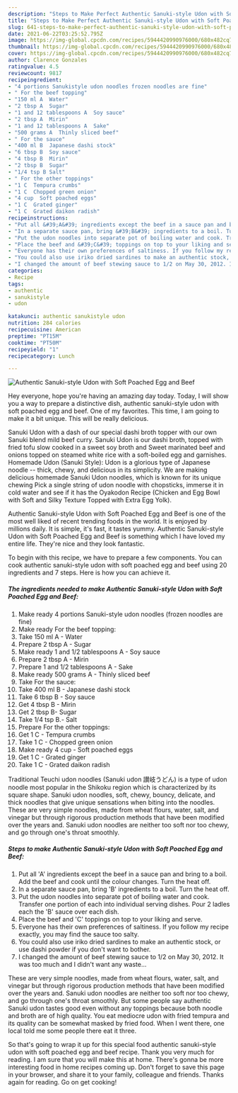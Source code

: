 ```yaml
---
description: "Steps to Make Perfect Authentic Sanuki-style Udon with Soft Poached Egg and Beef"
title: "Steps to Make Perfect Authentic Sanuki-style Udon with Soft Poached Egg and Beef"
slug: 641-steps-to-make-perfect-authentic-sanuki-style-udon-with-soft-poached-egg-and-beef
date: 2021-06-22T03:25:52.795Z
image: https://img-global.cpcdn.com/recipes/5944420990976000/680x482cq70/authentic-sanuki-style-udon-with-soft-poached-egg-and-beef-recipe-main-photo.jpg
thumbnail: https://img-global.cpcdn.com/recipes/5944420990976000/680x482cq70/authentic-sanuki-style-udon-with-soft-poached-egg-and-beef-recipe-main-photo.jpg
cover: https://img-global.cpcdn.com/recipes/5944420990976000/680x482cq70/authentic-sanuki-style-udon-with-soft-poached-egg-and-beef-recipe-main-photo.jpg
author: Clarence Gonzales
ratingvalue: 4.5
reviewcount: 9817
recipeingredient:
- "4 portions Sanukistyle udon noodles frozen noodles are fine"
- " For the beef topping"
- "150 ml A  Water"
- "2 tbsp A  Sugar"
- "1 and 12 tablespoons A  Soy sauce"
- "2 tbsp A  Mirin"
- "1 and 12 tablespoons A  Sake"
- "500 grams A  Thinly sliced beef"
- " For the sauce"
- "400 ml B  Japanese dashi stock"
- "6 tbsp B  Soy sauce"
- "4 tbsp B  Mirin"
- "2 tbsp B  Sugar"
- "1/4 tsp B Salt"
- " For the other toppings"
- "1 C  Tempura crumbs"
- "1 C  Chopped green onion"
- "4 cup  Soft poached eggs"
- "1 C  Grated ginger"
- "1 C  Grated daikon radish"
recipeinstructions:
- "Put all &#39;A&#39; ingredients except the beef in a sauce pan and bring to a boil. Add the beef and cook until the colour changes. Turn the heat off."
- "In a separate sauce pan, bring &#39;B&#39; ingredients to a boil. Turn the heat off."
- "Put the udon noodles into separate pot of boiling water and cook. Transfer one portion of each into individual serving dishes. Pour 2 ladles each the &#39;B&#39; sauce over each dish."
- "Place the beef and &#39;C&#39; toppings on top to your liking and serve."
- "Everyone has their own preferences of saltiness. If you follow my recipe exactly, you may find  the sauce too salty."
- "You could also use iriko dried sardines to make an authentic stock, or use dashi powder if you don&#39;t want to bother."
- "I changed the amount of beef stewing sauce to 1/2 on May 30, 2012. It was too much and I didn&#39;t want any waste..."
categories:
- Recipe
tags:
- authentic
- sanukistyle
- udon

katakunci: authentic sanukistyle udon 
nutrition: 284 calories
recipecuisine: American
preptime: "PT15M"
cooktime: "PT50M"
recipeyield: "1"
recipecategory: Lunch

---
```



![Authentic Sanuki-style Udon with Soft Poached Egg and Beef](https://img-global.cpcdn.com/recipes/5944420990976000/680x482cq70/authentic-sanuki-style-udon-with-soft-poached-egg-and-beef-recipe-main-photo.jpg)

Hey everyone, hope you're having an amazing day today. Today, I will show you a way to prepare a distinctive dish, authentic sanuki-style udon with soft poached egg and beef. One of my favorites. This time, I am going to make it a bit unique. This will be really delicious.

Sanuki Udon with a dash of our special dashi broth topper with our own Sanuki blend mild beef curry. Sanuki Udon is our dashi broth, topped with fried tofu slow cooked in a sweet soy broth and Sweet marinated beef and onions topped on steamed white rice with a soft-boiled egg and garnishes. Homemade Udon (Sanuki Style): Udon is a glorious type of Japanese noodle -- thick, chewy, and delicious in its simplicity. We are making delicious homemade Sanuki Udon noodles, which is known for its unique chewing Pick a single string of udon noodle with chopsticks, immerse it in cold water and see if it has the Oyakodon Recipe (Chicken and Egg Bowl with Soft and Silky Texture Topped with Extra Egg Yolk).

Authentic Sanuki-style Udon with Soft Poached Egg and Beef is one of the most well liked of recent trending foods in the world. It is enjoyed by millions daily. It is simple, it's fast, it tastes yummy. Authentic Sanuki-style Udon with Soft Poached Egg and Beef is something which I have loved my entire life. They're nice and they look fantastic.


To begin with this recipe, we have to prepare a few components. You can cook authentic sanuki-style udon with soft poached egg and beef using 20 ingredients and 7 steps. Here is how you can achieve it.

<!--inarticleads1-->

##### The ingredients needed to make Authentic Sanuki-style Udon with Soft Poached Egg and Beef:

1. Make ready 4 portions Sanuki-style udon noodles (frozen noodles are fine)
1. Make ready  For the beef topping:
1. Take 150 ml A - Water
1. Prepare 2 tbsp A - Sugar
1. Make ready 1 and 1/2 tablespoons A - Soy sauce
1. Prepare 2 tbsp A - Mirin
1. Prepare 1 and 1/2 tablespoons A - Sake
1. Make ready 500 grams A - Thinly sliced beef
1. Take  For the sauce:
1. Take 400 ml B - Japanese dashi stock
1. Take 6 tbsp B - Soy sauce
1. Get 4 tbsp B - Mirin
1. Get 2 tbsp B-  Sugar
1. Take 1/4 tsp B.- Salt
1. Prepare  For the other toppings:
1. Get 1 C - Tempura crumbs
1. Take 1 C - Chopped green onion
1. Make ready 4 cup - Soft poached eggs
1. Get 1 C - Grated ginger
1. Take 1 C - Grated daikon radish


Traditional Teuchi udon noodles (Sanuki udon 讃岐うどん) is a type of udon noodle most popular in the Shikoku region which is characterized by its square shape. Sanuki udon noodles, soft, chewy, bouncy, delicate, and thick noodles that give unique sensations when biting into the noodles. These are very simple noodles, made from wheat flours, water, salt, and vinegar but through rigorous production methods that have been modified over the years and. Sanuki udon noodles are neither too soft nor too chewy, and go through one&#39;s throat smoothly. 

<!--inarticleads2-->

##### Steps to make Authentic Sanuki-style Udon with Soft Poached Egg and Beef:

1. Put all &#39;A&#39; ingredients except the beef in a sauce pan and bring to a boil. Add the beef and cook until the colour changes. Turn the heat off.
1. In a separate sauce pan, bring &#39;B&#39; ingredients to a boil. Turn the heat off.
1. Put the udon noodles into separate pot of boiling water and cook. Transfer one portion of each into individual serving dishes. Pour 2 ladles each the &#39;B&#39; sauce over each dish.
1. Place the beef and &#39;C&#39; toppings on top to your liking and serve.
1. Everyone has their own preferences of saltiness. If you follow my recipe exactly, you may find  the sauce too salty.
1. You could also use iriko dried sardines to make an authentic stock, or use dashi powder if you don&#39;t want to bother.
1. I changed the amount of beef stewing sauce to 1/2 on May 30, 2012. It was too much and I didn&#39;t want any waste...


These are very simple noodles, made from wheat flours, water, salt, and vinegar but through rigorous production methods that have been modified over the years and. Sanuki udon noodles are neither too soft nor too chewy, and go through one&#39;s throat smoothly. But some people say authentic Sanuki udon tastes good even without any toppings because both noodle and broth are of high quality. You eat mediocre udon with fried tempura and its quality can be somewhat masked by fried food. When I went there, one local told me some people there eat it three. 

So that's going to wrap it up for this special food authentic sanuki-style udon with soft poached egg and beef recipe. Thank you very much for reading. I am sure that you will make this at home. There's gonna be more interesting food in home recipes coming up. Don't forget to save this page in your browser, and share it to your family, colleague and friends. Thanks again for reading. Go on get cooking!

